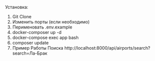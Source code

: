 Установка:
1. Git Clone
2. Изменить порты (если необходимо)
3. Перименовать .env.example
4. docker-composer up -d
5. docker-compose exec app bash
6. composer update
7. Пример Работы Поиска
  http://localhost:8000/api/airports/search?search=Ла-Брак 
